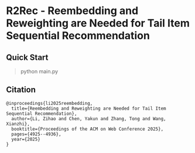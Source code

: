 # R2Rec - Reembedding and Reweighting are Needed for Tail Item Sequential Recommendation

## Quick Start

> python main.py

## Citation

```
@inproceedings{li2025reembedding,
  title={Reembedding and Reweighting are Needed for Tail Item Sequential Recommendation},
  author={Li, Zihao and Chen, Yakun and Zhang, Tong and Wang, Xianzhi},
  booktitle={Proceedings of the ACM on Web Conference 2025},
  pages={4925--4936},
  year={2025}
}
```
